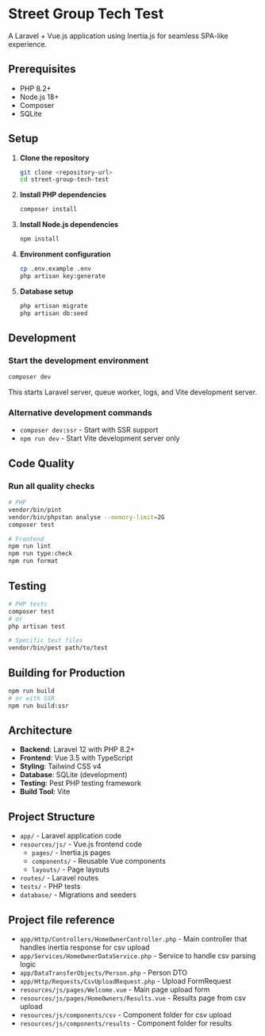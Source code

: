 # Street Group Tech Test

A Laravel + Vue.js application using Inertia.js for seamless SPA-like experience.

## Prerequisites

- PHP 8.2+
- Node.js 18+
- Composer
- SQLite

## Setup

1. **Clone the repository**
   ```bash
   git clone <repository-url>
   cd street-group-tech-test
   ```

2. **Install PHP dependencies**
   ```bash
   composer install
   ```

3. **Install Node.js dependencies**
   ```bash
   npm install
   ```

4. **Environment configuration**
   ```bash
   cp .env.example .env
   php artisan key:generate
   ```

5. **Database setup**
   ```bash
   php artisan migrate
   php artisan db:seed
   ```

## Development

### Start the development environment
```bash
composer dev
```
This starts Laravel server, queue worker, logs, and Vite development server.

### Alternative development commands
- `composer dev:ssr` - Start with SSR support
- `npm run dev` - Start Vite development server only

## Code Quality

### Run all quality checks
```bash
# PHP
vendor/bin/pint
vendor/bin/phpstan analyse --memory-limit=2G
composer test

# Frontend
npm run lint
npm run type:check
npm run format
```

## Testing

```bash
# PHP tests
composer test
# or
php artisan test

# Specific test files
vendor/bin/pest path/to/test
```

## Building for Production

```bash
npm run build
# or with SSR
npm run build:ssr
```

## Architecture

- **Backend**: Laravel 12 with PHP 8.2+
- **Frontend**: Vue 3.5 with TypeScript
- **Styling**: Tailwind CSS v4
- **Database**: SQLite (development)
- **Testing**: Pest PHP testing framework
- **Build Tool**: Vite

## Project Structure

- `app/` - Laravel application code
- `resources/js/` - Vue.js frontend code
  - `pages/` - Inertia.js pages
  - `components/` - Reusable Vue components
  - `layouts/` - Page layouts
- `routes/` - Laravel routes
- `tests/` - PHP tests
- `database/` - Migrations and seeders

## Project file reference

- `app/Http/Controllers/HomeOwnerController.php` - Main controller that handles inertia response for csv upload
- `app/Services/HomeOwnerDataService.php` - Service to handle csv parsing logic
- `app/DataTransferObjects/Person.php` - Person DTO
- `app/Http/Requests/CsvUploadRequest.php` - Upload FormRequest
- `resources/js/pages/Welcome.vue` - Main page upload form
- `resources/js/pages/HomeOwners/Results.vue` - Results page from csv upload
- `resources/js/components/csv` - Component folder for csv upload
- `resources/js/components/results` - Component folder for results
